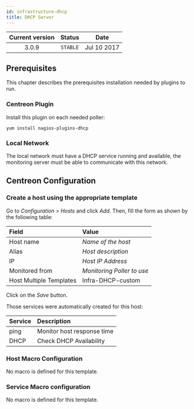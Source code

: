 ```yaml
---
id: infrastructure-dhcp
title: DHCP Server
---
```


| Current version | Status | Date |
| :-: | :-: | :-: |
| 3.0.9 | `STABLE` | Jul 10 2017 |

## Prerequisites

This chapter describes the prerequisites installation needed by plugins to run.

### Centreon Plugin

Install this plugin on each needed poller:

``` shell
yum install nagios-plugins-dhcp
```

### Local Network

The local network must have a DHCP service running and available, the monitoring
server must be able to communicate with this network.

## Centreon Configuration

### Create a host using the appropriate template

Go to *Configuration \> Hosts* and click *Add*. Then, fill the form as shown by
the following table:

| Field                                | Value                      |
| :----------------------------------- | :------------------------- |
| Host name                            | *Name of the host*         |
| Alias                                | *Host description*         |
| IP                                   | *Host IP Address*          |
| Monitored from                       | *Monitoring Poller to use* |
| Host Multiple Templates              | Infra-DHCP-custom          |

Click on the *Save* button.

Those services were automatically created for this host:

| Service | Description                |
| :------ | :------------------------- |
| ping    | Monitor host response time |
| DHCP    | Check DHCP Availability    |

### Host Macro Configuration

No macro is defined for this template.

### Service Macro configuration

No macro is defined for this template.

